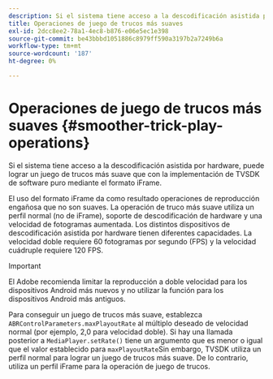 ```yaml
---
description: Si el sistema tiene acceso a la descodificación asistida por hardware, puede lograr un juego de trucos más suave que con la implementación de TVSDK de software puro mediante el formato iFrame.
title: Operaciones de juego de trucos más suaves
exl-id: 2dcc8ee2-78a1-4ec8-b876-e06e5ec1e398
source-git-commit: be43bbbd1051886c8979ff590a3197b2a7249b6a
workflow-type: tm+mt
source-wordcount: '187'
ht-degree: 0%

---
```


# Operaciones de juego de trucos más suaves {#smoother-trick-play-operations}

Si el sistema tiene acceso a la descodificación asistida por hardware, puede lograr un juego de trucos más suave que con la implementación de TVSDK de software puro mediante el formato iFrame.

<!--<a id="section_3DBFD7A3D1C7453096D3D3885E786263"></a>-->

El uso del formato iFrame da como resultado operaciones de reproducción engañosa que no son suaves. La operación de truco más suave utiliza un perfil normal (no de iFrame), soporte de descodificación de hardware y una velocidad de fotogramas aumentada. Los distintos dispositivos de descodificación asistida por hardware tienen diferentes capacidades. La velocidad doble requiere 60 fotogramas por segundo (FPS) y la velocidad cuádruple requiere 120 FPS.

>[!IMPORTANT]
>
>El Adobe recomienda limitar la reproducción a doble velocidad para los dispositivos Android más nuevos y no utilizar la función para los dispositivos Android más antiguos.

Para conseguir un juego de trucos más suave, establezca `ABRControlParameters.maxPlayoutRate` al múltiplo deseado de velocidad normal (por ejemplo, 2,0 para velocidad doble). Si hay una llamada posterior a `MediaPlayer.setRate()` tiene un argumento que es menor o igual que el valor establecido para `maxPlayoutRate`Sin embargo, TVSDK utiliza un perfil normal para lograr un juego de trucos más suave. De lo contrario, utiliza un perfil iFrame para la operación de juego de trucos.
